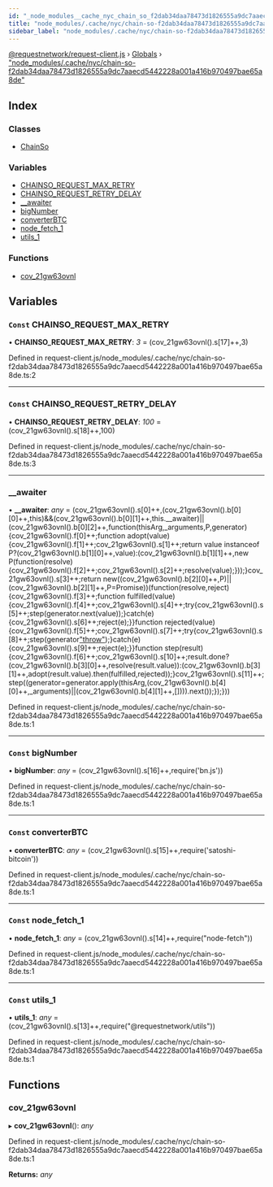 ```yaml
---
id: "_node_modules__cache_nyc_chain_so_f2dab34daa78473d1826555a9dc7aaecd5442228a001a416b970497bae65a8de_"
title: "node_modules/.cache/nyc/chain-so-f2dab34daa78473d1826555a9dc7aaecd5442228a001a416b970497bae65a8de"
sidebar_label: "node_modules/.cache/nyc/chain-so-f2dab34daa78473d1826555a9dc7aaecd5442228a001a416b970497bae65a8de"
---
```


[@requestnetwork/request-client.js](../index.md) › [Globals](../globals.md) › ["node_modules/.cache/nyc/chain-so-f2dab34daa78473d1826555a9dc7aaecd5442228a001a416b970497bae65a8de"](_node_modules__cache_nyc_chain_so_f2dab34daa78473d1826555a9dc7aaecd5442228a001a416b970497bae65a8de_.md)

## Index

### Classes

* [ChainSo](../classes/_node_modules__cache_nyc_chain_so_f2dab34daa78473d1826555a9dc7aaecd5442228a001a416b970497bae65a8de_.chainso.md)

### Variables

* [CHAINSO_REQUEST_MAX_RETRY](_node_modules__cache_nyc_chain_so_f2dab34daa78473d1826555a9dc7aaecd5442228a001a416b970497bae65a8de_.md#const-chainso_request_max_retry)
* [CHAINSO_REQUEST_RETRY_DELAY](_node_modules__cache_nyc_chain_so_f2dab34daa78473d1826555a9dc7aaecd5442228a001a416b970497bae65a8de_.md#const-chainso_request_retry_delay)
* [__awaiter](_node_modules__cache_nyc_chain_so_f2dab34daa78473d1826555a9dc7aaecd5442228a001a416b970497bae65a8de_.md#__awaiter)
* [bigNumber](_node_modules__cache_nyc_chain_so_f2dab34daa78473d1826555a9dc7aaecd5442228a001a416b970497bae65a8de_.md#const-bignumber)
* [converterBTC](_node_modules__cache_nyc_chain_so_f2dab34daa78473d1826555a9dc7aaecd5442228a001a416b970497bae65a8de_.md#const-converterbtc)
* [node_fetch_1](_node_modules__cache_nyc_chain_so_f2dab34daa78473d1826555a9dc7aaecd5442228a001a416b970497bae65a8de_.md#const-node_fetch_1)
* [utils_1](_node_modules__cache_nyc_chain_so_f2dab34daa78473d1826555a9dc7aaecd5442228a001a416b970497bae65a8de_.md#const-utils_1)

### Functions

* [cov_21gw63ovnl](_node_modules__cache_nyc_chain_so_f2dab34daa78473d1826555a9dc7aaecd5442228a001a416b970497bae65a8de_.md#cov_21gw63ovnl)

## Variables

### `Const` CHAINSO_REQUEST_MAX_RETRY

• **CHAINSO_REQUEST_MAX_RETRY**: *3* = (cov_21gw63ovnl().s[17]++,3)

Defined in request-client.js/node_modules/.cache/nyc/chain-so-f2dab34daa78473d1826555a9dc7aaecd5442228a001a416b970497bae65a8de.ts:2

___

### `Const` CHAINSO_REQUEST_RETRY_DELAY

• **CHAINSO_REQUEST_RETRY_DELAY**: *100* = (cov_21gw63ovnl().s[18]++,100)

Defined in request-client.js/node_modules/.cache/nyc/chain-so-f2dab34daa78473d1826555a9dc7aaecd5442228a001a416b970497bae65a8de.ts:3

___

###  __awaiter

• **__awaiter**: *any* = (cov_21gw63ovnl().s[0]++,(cov_21gw63ovnl().b[0][0]++,this)&&(cov_21gw63ovnl().b[0][1]++,this.__awaiter)||(cov_21gw63ovnl().b[0][2]++,function(thisArg,_arguments,P,generator){cov_21gw63ovnl().f[0]++;function adopt(value){cov_21gw63ovnl().f[1]++;cov_21gw63ovnl().s[1]++;return value instanceof P?(cov_21gw63ovnl().b[1][0]++,value):(cov_21gw63ovnl().b[1][1]++,new P(function(resolve){cov_21gw63ovnl().f[2]++;cov_21gw63ovnl().s[2]++;resolve(value);}));}cov_21gw63ovnl().s[3]++;return new((cov_21gw63ovnl().b[2][0]++,P)||(cov_21gw63ovnl().b[2][1]++,P=Promise))(function(resolve,reject){cov_21gw63ovnl().f[3]++;function fulfilled(value){cov_21gw63ovnl().f[4]++;cov_21gw63ovnl().s[4]++;try{cov_21gw63ovnl().s[5]++;step(generator.next(value));}catch(e){cov_21gw63ovnl().s[6]++;reject(e);}}function rejected(value){cov_21gw63ovnl().f[5]++;cov_21gw63ovnl().s[7]++;try{cov_21gw63ovnl().s[8]++;step(generator["throw"](value));}catch(e){cov_21gw63ovnl().s[9]++;reject(e);}}function step(result){cov_21gw63ovnl().f[6]++;cov_21gw63ovnl().s[10]++;result.done?(cov_21gw63ovnl().b[3][0]++,resolve(result.value)):(cov_21gw63ovnl().b[3][1]++,adopt(result.value).then(fulfilled,rejected));}cov_21gw63ovnl().s[11]++;step((generator=generator.apply(thisArg,(cov_21gw63ovnl().b[4][0]++,_arguments)||(cov_21gw63ovnl().b[4][1]++,[]))).next());});}))

Defined in request-client.js/node_modules/.cache/nyc/chain-so-f2dab34daa78473d1826555a9dc7aaecd5442228a001a416b970497bae65a8de.ts:1

___

### `Const` bigNumber

• **bigNumber**: *any* = (cov_21gw63ovnl().s[16]++,require('bn.js'))

Defined in request-client.js/node_modules/.cache/nyc/chain-so-f2dab34daa78473d1826555a9dc7aaecd5442228a001a416b970497bae65a8de.ts:1

___

### `Const` converterBTC

• **converterBTC**: *any* = (cov_21gw63ovnl().s[15]++,require('satoshi-bitcoin'))

Defined in request-client.js/node_modules/.cache/nyc/chain-so-f2dab34daa78473d1826555a9dc7aaecd5442228a001a416b970497bae65a8de.ts:1

___

### `Const` node_fetch_1

• **node_fetch_1**: *any* = (cov_21gw63ovnl().s[14]++,require("node-fetch"))

Defined in request-client.js/node_modules/.cache/nyc/chain-so-f2dab34daa78473d1826555a9dc7aaecd5442228a001a416b970497bae65a8de.ts:1

___

### `Const` utils_1

• **utils_1**: *any* = (cov_21gw63ovnl().s[13]++,require("@requestnetwork/utils"))

Defined in request-client.js/node_modules/.cache/nyc/chain-so-f2dab34daa78473d1826555a9dc7aaecd5442228a001a416b970497bae65a8de.ts:1

## Functions

###  cov_21gw63ovnl

▸ **cov_21gw63ovnl**(): *any*

Defined in request-client.js/node_modules/.cache/nyc/chain-so-f2dab34daa78473d1826555a9dc7aaecd5442228a001a416b970497bae65a8de.ts:1

**Returns:** *any*
